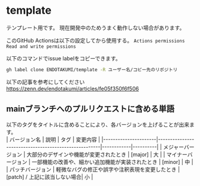 # template
テンプレート用です。
現在開発中のためうまく動作しない場合があります。

このGitHub Actionsは以下の設定してから使用する。
`Actions permissions`
`Read and write permissions`

以下のコマンドでissue labelをコピーできます。
```sh
gh label clone ENDOTAKUMI/template -R ユーザー名/コピー先のリポジトリ
```

以下の記事を参考にしてください  
https://zenn.dev/endotakumi/articles/fe05f350f6f506

## mainブランチへのプルリクエストに含める単語  
以下のタグをタイトルに含めることにより、各バージョンを上げることが出来ます。  
| バージョン名         | 説明                                                 | タグ       | 変更内容 |
|----------------------|------------------------------------------------------|------------|----------|
| メジャーバージョン   | 大部分のデザインや機能が変更されたとき               | [major]    | 大       |
| マイナーバージョン   | 一部機能の改善や、細かい追加機能が実装されたとき     | [minor]    | 中       |
| パッチバージョン     | 軽微なバグの修正や誤字や注釈表現を変更したとき      | [patch] / 上記に該当しない場合| 小       |
